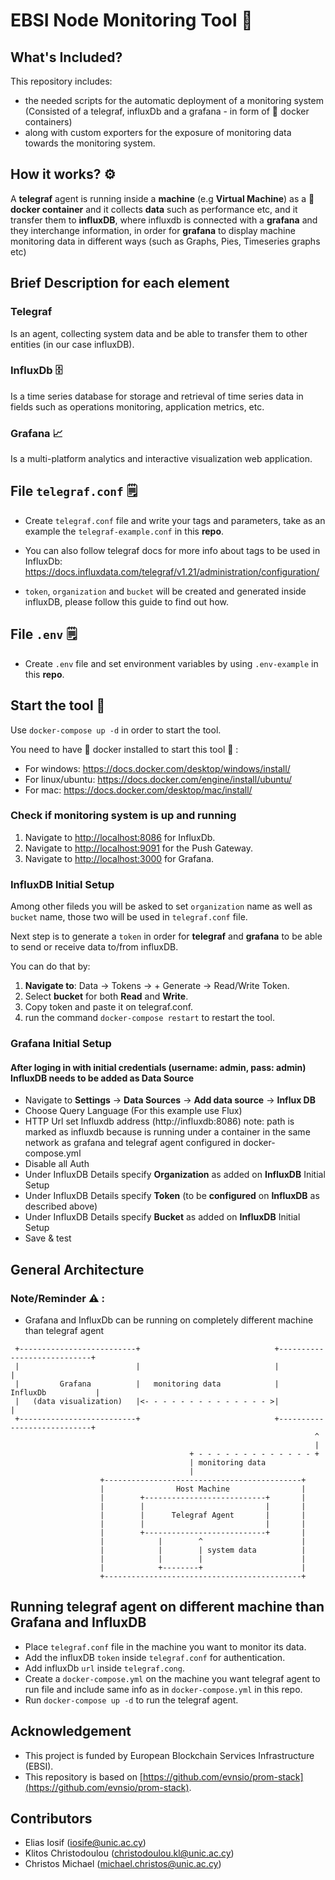 # EBSI Node Monitoring Tool :link:

## What's Included?

This repository includes: 
* the needed scripts for the automatic deployment of a monitoring system (Consisted of a telegraf, influxDb and a grafana - in form of :whale: docker containers) 
* along with custom exporters for the exposure of monitoring data towards the monitoring system.

## How it works? :gear:

A **telegraf** agent is running inside a **machine** (e.g **Virtual Machine**) as a **:whale: docker container** and it collects **data** such as performance etc, and it transfer them to **influxDB**, where influxdb is connected with a **grafana** and they interchange information, in order for **grafana** to display machine monitoring data in different ways (such as Graphs, Pies, Timeseries graphs etc)

## Brief Description for each element

### Telegraf

Is an agent, collecting system data and be able to transfer them to other entities (in our case influxDB).

### InfluxDb :file_cabinet:

Is a time series database for storage and retrieval of time series data in fields such as operations monitoring, application metrics, etc.

### Grafana :chart_with_upwards_trend:

Is a multi-platform analytics and interactive visualization web application.

## File `telegraf.conf` :spiral_notepad:

- Create `telegraf.conf` file and write your tags and parameters, take as an example the `telegraf-example.conf` in this **repo**.

- You can also follow telegraf docs for more info about tags to be used in InfluxDb: https://docs.influxdata.com/telegraf/v1.21/administration/configuration/

- `token`, `organization` and `bucket` will be created and generated inside influxDB, please follow this guide to find out how.

## File `.env` :spiral_notepad:

- Create `.env` file and set environment variables by using `.env-example` in this **repo**.

## Start the tool :rocket:

Use `docker-compose up -d` in order to start the tool.

You need to have :whale: docker installed to start this tool :whale: :

- For windows: https://docs.docker.com/desktop/windows/install/
- For linux/ubuntu: https://docs.docker.com/engine/install/ubuntu/
- For mac: https://docs.docker.com/desktop/mac/install/

### Check if monitoring system is up and running

1. Navigate to [http://localhost:8086]() for InfluxDb.
2. Navigate to [http://localhost:9091]() for the Push Gateway.
3. Navigate to [http://localhost:3000]() for Grafana.

### InfluxDB Initial Setup

Among other fileds you will be asked to set `organization` name as well as `bucket` name, those two will be used in `telegraf.conf` file.

Next step is to generate a `token` in order for **telegraf** and **grafana** to be able to send or receive data to/from influxDB.

You can do that by:

1. **Navigate to**: Data -> Tokens -> + Generate -> Read/Write Token.
2. Select **bucket** for both **Read** and **Write**.
3. Copy token and paste it on telegraf.conf.
4. run the command `docker-compose restart` to restart the tool.

### Grafana Initial Setup

#### After loging in with initial credentials (username: admin, pass: admin) InfluxDB needs to be added as Data Source

- Navigate to **Settings** -> **Data Sources** -> **Add data source** -> **Influx DB**
- Choose Query Language (For this example use Flux)
- HTTP Url set Influxdb address (http://influxdb:8086) note: path is marked as influxdb because is running under a container in the same network as grafana and telegraf agent configured in docker-compose.yml
- Disable all Auth
- Under InfluxDB Details specify **Organization** as added on **InfluxDB** Initial Setup
- Under InfluxDB Details specify **Token** (to be **configured** on **InfluxDB** as described above)
- Under InfluxDB Details specify **Bucket** as added on **InfluxDB** Initial Setup
- Save & test

## General Architecture

### Note/Reminder :warning: : 
* Grafana and InfluxDb can be running on completely different machine than telegraf agent
```
 +--------------------------+                              +----------------------------+
 |                          |                              |                            |
 |         Grafana          |   monitoring data            |         InfluxDb           |
 |   (data visualization)   |<- - - - - - - - - - - - - - >|                            |
 +--------------------------+                              +----------------------------+
                                                                    ^
                                                                    |
                                        + - - - - - - - - - - - - - +
                                        | monitoring data
                                        |
                    +--------------------------------------------+
                    |                Host Machine                |
                    |        +---------------------------+       |
                    |        |                           |       |
                    |        |      Telegraf Agent       |       |
                    |        |                           |       |
                    |        +---------------------------+       |
                    |            |        ^                      |
                    |            |        | system data          |
                    |            |        |                      |
                    |            +--------+                      |
                    +--------------------------------------------+
```

## Running **telegraf agent** on different machine than Grafana and InfluxDB
- Place `telegraf.conf` file in the machine you want to monitor its data. 
- Add the influxDB `token` inside `telegraf.conf` for authentication. 
- Add influxDb `url` inside `telegraf.cong`.
- Create a `docker-compose.yml` on the machine you want telegraf agent to run file and include same info as in `docker-compose.yml` in this repo.
- Run `docker-compose up -d` to run the telegraf agent.


## Acknowledgement

- This project is funded by European Blockchain Services Infrastructure (EBSI).
- This repository is based on [https://github.com/evnsio/prom-stack](https://github.com/evnsio/prom-stack).

## Contributors

- Elias Iosif (iosife@unic.ac.cy)
- Klitos Christodoulou (christodoulou.kl@unic.ac.cy)
- Christos Michael (michael.christos@unic.ac.cy)
